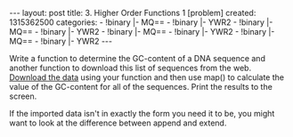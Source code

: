 --- layout: post title: 3. Higher Order Functions 1 [problem] created:
1315362500 categories: - !binary |- MQ== - !binary |- YWR2 - !binary |-
MQ== - !binary |- YWR2 - !binary |- MQ== - !binary |- YWR2 - !binary |-
MQ== - !binary |- YWR2 ---

Write a function to determine the GC-content of a DNA sequence and
another function to download this list of sequences from the web.
[Download the
data](http://www.programmingforbiologists.org/sites/programmingforbiologists.org/files/dna_sequences.csv)
using your function and then use map() to calculate the value of the
GC-content for all of the sequences. Print the results to the screen.

If the imported data isn't in exactly the form you need it to be, you
might want to look at the difference between append and extend.
